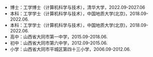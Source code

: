 - 博士：工学博士（计算机科学与技术），清华大学，2022.09-2027.06
- 本科：工学学士（计算机科学与技术），中国地质大学(北京)，2018.09-2022.06.
- 本科：工学学士（计算机科学与技术），中国地质大学(北京)，2018.09-2022.06.
- 高中：山西省大同市第一中学，2015.09-2018.06.
- 初中：山西省大同市第六中学，2012.09-2015.06.
- 小学：山西省大同市平城区第四十三小学，2006.09-2012.06.